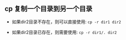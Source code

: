 ## cp 复制一个目录到另一个目录
* 如果dir2目录不存在，则可以直接使用: `cp -r dir1 dir2`

* 如果dir2目录已存在，则需要使用: `cp -r dir1/. dir2`
